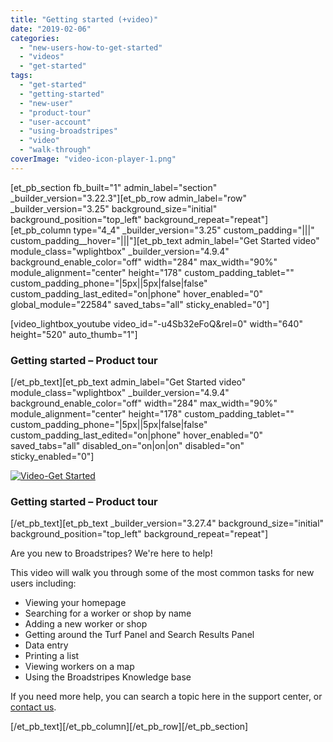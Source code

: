 ```yaml
---
title: "Getting started (+video)"
date: "2019-02-06"
categories: 
  - "new-users-how-to-get-started"
  - "videos"
  - "get-started"
tags: 
  - "get-started"
  - "getting-started"
  - "new-user"
  - "product-tour"
  - "user-account"
  - "using-broadstripes"
  - "video"
  - "walk-through"
coverImage: "video-icon-player-1.png"
---
```


\[et\_pb\_section fb\_built="1" admin\_label="section" \_builder\_version="3.22.3"\]\[et\_pb\_row admin\_label="row" \_builder\_version="3.25" background\_size="initial" background\_position="top\_left" background\_repeat="repeat"\]\[et\_pb\_column type="4\_4" \_builder\_version="3.25" custom\_padding="|||" custom\_padding\_\_hover="|||"\]\[et\_pb\_text admin\_label="Get Started video" module\_class="wplightbox" \_builder\_version="4.9.4" background\_enable\_color="off" width="284" max\_width="90%" module\_alignment="center" height="178" custom\_padding\_tablet="" custom\_padding\_phone="|5px||5px|false|false" custom\_padding\_last\_edited="on|phone" hover\_enabled="0" global\_module="22584" saved\_tabs="all" sticky\_enabled="0"\]

\[video\_lightbox\_youtube video\_id="-u4Sb32eFoQ&rel=0" width="640" height="520" auto\_thumb="1"\]

### Getting started – Product tour

\[/et\_pb\_text\]\[et\_pb\_text admin\_label="Get Started video" module\_class="wplightbox" \_builder\_version="4.9.4" background\_enable\_color="off" width="284" max\_width="90%" module\_alignment="center" height="178" custom\_padding\_tablet="" custom\_padding\_phone="|5px||5px|false|false" custom\_padding\_last\_edited="on|phone" hover\_enabled="0" saved\_tabs="all" disabled\_on="on|on|on" disabled="on" sticky\_enabled="0"\]  

[![Video-Get Started](images/GettingStartedwithBroadstripes.png)](https://vimeo.com/322304316)

### Getting started – Product tour

\[/et\_pb\_text\]\[et\_pb\_text \_builder\_version="3.27.4" background\_size="initial" background\_position="top\_left" background\_repeat="repeat"\]

Are you new to Broadstripes? We're here to help!

This video will walk you through some of the most common tasks for new users including:

- Viewing your homepage
- Searching for a worker or shop by name
- Adding a new worker or shop
- Getting around the Turf Panel and Search Results Panel
- Data entry
- Printing a list
- Viewing workers on a map
- Using the Broadstripes Knowledge base

If you need more help, you can search a topic here in the support center, or [contact us](https://help.broadstripes.com/contact-us/). 

\[/et\_pb\_text\]\[/et\_pb\_column\]\[/et\_pb\_row\]\[/et\_pb\_section\]
